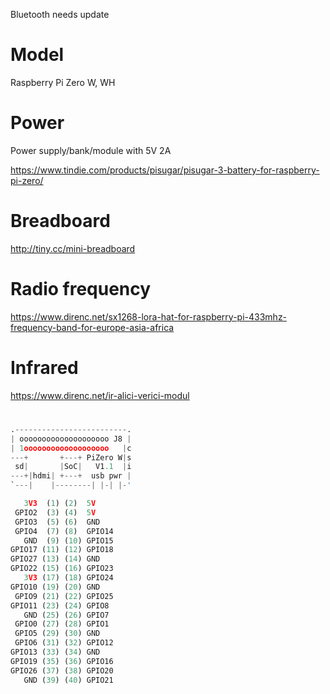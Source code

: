 Bluetooth needs update

# Model
Raspberry Pi Zero W, WH

# Power
Power supply/bank/module with 5V 2A

https://www.tindie.com/products/pisugar/pisugar-3-battery-for-raspberry-pi-zero/

# Breadboard
http://tiny.cc/mini-breadboard

# Radio frequency
https://www.direnc.net/sx1268-lora-hat-for-raspberry-pi-433mhz-frequency-band-for-europe-asia-africa

# Infrared
https://www.direnc.net/ir-alici-verici-modul

# 
```py
.-------------------------.
| oooooooooooooooooooo J8 |
| 1ooooooooooooooooooo   |c
---+       +---+ PiZero W|s
 sd|       |SoC|   V1.1  |i
---+|hdmi| +---+  usb pwr |
`---|    |--------| |-| |-'
```
```py
   3V3  (1) (2)  5V
 GPIO2  (3) (4)  5V
 GPIO3  (5) (6)  GND
 GPIO4  (7) (8)  GPIO14
   GND  (9) (10) GPIO15
GPIO17 (11) (12) GPIO18
GPIO27 (13) (14) GND
GPIO22 (15) (16) GPIO23
   3V3 (17) (18) GPIO24
GPIO10 (19) (20) GND
 GPIO9 (21) (22) GPIO25
GPIO11 (23) (24) GPIO8
   GND (25) (26) GPIO7
 GPIO0 (27) (28) GPIO1
 GPIO5 (29) (30) GND
 GPIO6 (31) (32) GPIO12
GPIO13 (33) (34) GND
GPIO19 (35) (36) GPIO16
GPIO26 (37) (38) GPIO20
   GND (39) (40) GPIO21
```
